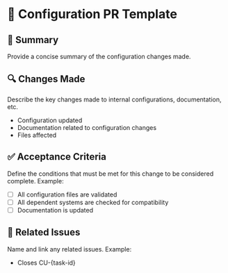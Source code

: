 # 🔧 Configuration PR Template

## 📌 Summary

Provide a concise summary of the configuration changes made.

## 🔍 Changes Made

Describe the key changes made to internal configurations, documentation, etc.

- Configuration updated  
- Documentation related to configuration changes  
- Files affected

## ✅ Acceptance Criteria

Define the conditions that must be met for this change to be considered complete. Example:

- [ ] All configuration files are validated  
- [ ] All dependent systems are checked for compatibility  
- [ ] Documentation is updated

## 🔗 Related Issues

Name and link any related issues. Example:

- Closes CU-{task-id}

